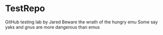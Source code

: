 # TestRepo
GitHub testing lab by Jared
Beware the wrath of the hungry emu
Some say yaks and gnus are more dangerous than emus

